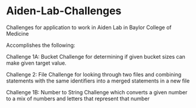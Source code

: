 # Aiden-Lab-Challenges
Challenges for application to work in Aiden Lab in Baylor College of Medicine

Accomplishes the following:

Challenge 1A: Bucket Challenge for determining if given bucket sizes can make given target value.

Challenge 2: File Challenge for looking through two files and combining statements with the same identifiers into a merged statements in a new file

Challenge 1B: Number to String Challenge which converts a given number to a mix of numbers and letters that represent that number
